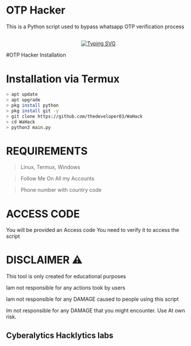 #  OTP Hacker
This is a Python script used to bypass whatsapp OTP verification process

## <!-- Typing SVG -->
<p align="center">
    <a href="https://github.com/47hxl-53r">
        <img
src="https://readme-typing-svg.herokuapp.com/?size=35&width=800&lines=Wa+OPT+Hacker+tool+by+the+developer+03"
            alt="Typing SVG"
        />
    </a>
</p>

#OTP Hacker Installation

# Installation via Termux
```bash
> apt update
> apt upgrade
> pkg install python
> pkg install git -y
> git clone https://github.com/thedeveloper03/WaHack
> cd WaHack
> python3 main.py
```

# REQUIREMENTS
> Linux, Termux, Windows

> Follow Me On All my Accounts

> Phone number with country code

# ACCESS CODE
You will be provided an Access code
You need to verify it to access the script

# DISCLAIMER ⚠️
This tool is only created for educational purposes

Iam not responsible for any actions took by users

Iam not responsible for any DAMAGE caused to people using this script

Im not responsible for any DAMAGE that you might encounter. Use At own risk.

## Cyberalytics Hacklytics labs
